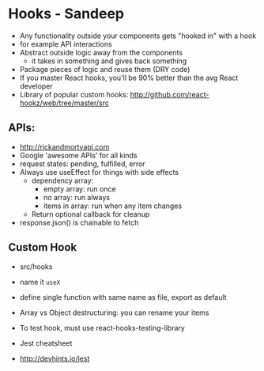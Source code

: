 # Hooks - Sandeep

* Any functionality outside your components gets "hooked in" with a hook
* for example API interactions
* Abstract outside logic away from the components
  * it takes in something and gives back something
* Package pieces of logic and reuse them (DRY code)
* If you master React hooks, you'll be 90% better than the avg React developer
* Library of popular custom hooks: http://github.com/react-hookz/web/tree/master/src

## APIs:
* http://rickandmortyapi.com
* Google 'awesome APIs' for all kinds
* request states: pending, fulfilled, error
* Always use useEffect for things with side effects
  * dependency array:
    * empty array: run once
    * no array: run always
    * items in array: run when any item changes
  * Return optional callback for cleanup
* response.json() is chainable to fetch

## Custom Hook
* src/hooks
* name it ```useX```
* define single function with same name as file, export as default

* Array vs Object destructuring: you can rename your items

* To test hook, must use react-hooks-testing-library

* Jest cheatsheet
* http://devhints.io/jest